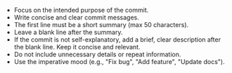 - Focus on the intended purpose of the commit.
- Write concise and clear commit messages.
- The first line must be a short summary (max 50 characters).
- Leave a blank line after the summary.
- If the commit is not self-explanatory, add a brief, clear description after the blank line. Keep it concise and relevant.
- Do not include unnecessary details or repeat information.
- Use the imperative mood (e.g., "Fix bug", "Add feature", "Update docs").
